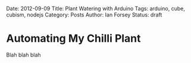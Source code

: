 Date: 2012-09-09
Title: Plant Watering with Arduino
Tags: arduino, cube, cubism, nodejs
Category: Posts
Author: Ian Forsey
Status: draft

<script type="text/javascript" src="http://theon.github.com/theme/posts/arduino-plant-watering/d3.v2.js"></script>
<script type="text/javascript" src="http://theon.github.com/theme/posts/arduino-plant-watering/cubism.v1.js"></script>
<style>
    @import url(http://theon.github.com/theme/posts/arduino-plant-watering/style.css);
</style>
<script type="text/javascript">
        var contexts = [];
        var moistureHeight = 300;
        var moistureExtent = 1023;
    
    
        function renderTimeSeries(expression, title, container, extent, step, colours) {
            var context = cubism.context()
                                .serverDelay(0)
                                .clientDelay(0)
                                .step(step) //3e5 5 minute
                                .size(800);
            
//            1e4 - 10-second
//            6e4 - 1-minute
//            3e5 - 5-minute
//            36e5 - 1-hour
//            864e5 - 1-day

            contexts.push(context);
            
            var horizon = context.horizon();
            horizon.height(moistureHeight);
            horizon.title(title);
            horizon.extent(extent);
            horizon.colors(colours);
            
            var cube = context.cube("http://54.247.99.12");
            var metric = cube.metric(expression);
            var metrics = [
                metric
            ];
            
            d3.select(container).selectAll(".axis")
                .data(["top", "bottom"])
              .enter().append("div")
                .attr("class", function(d) { return d + " axis"; })
                .each(function(d) { d3.select(this).call(context.axis().ticks(12).orient(d)); });
              
            d3.select(container).selectAll(".horizon")
                .data(metrics)
            .enter().insert("div", ".bottom")
                .attr("class", "horizon")
                .call(horizon);
              
            context.on("focus", function(i) {
              d3.selectAll(container + " .value").style("right", i == null ? null : context.size() - i + "px");
              
              var val = parseInt(metric.valueAt(parseInt(i)));
              if(!isNaN(val)) {
                d3.selectAll(container + " .value").text(val);
              }
            });
        }
        
        function addRules() {
            for(var i=0; i<contexts.length; i++) {
                d3.selectAll(".time-series").append("div")
                    .attr("class", "rule")
                    .call(contexts[i].rule());
            }
        }
        
        function drawWaterLine() {
            var canvas = document.getElementById("moisture-time-series").getElementsByTagName("canvas")[0];
            var ctx = canvas.getContext("2d");
            
            ctx.strokeStyle = "#CCCCCC";
            ctx.lineWidth = 1;
            
            var amount = (moistureExtent - 250) * (moistureHeight / moistureExtent);
            ctx.moveTo(0, amount);
            ctx.lineTo(800, amount);
            ctx.stroke();
        }
</script>

# Automating My Chilli Plant

Blah blah blah

<div id="moisture-time-series" class="time-series">
    <script type="text/javascript">
        renderTimeSeries("1023 - (sum(moisture(moisture)) / sum(moisture))", "Moisture Level", "#moisture-time-series", [0, moistureExtent], 3e5, ["#31a354", "#E9967A"]);
    </script>
</div>

<div id="time-series2" class="time-series">
    <script type="text/javascript">
        renderTimeSeries("1023 - max(moisture(moisture))", "Moisture Max", "#time-series2", [0, 1023], 3e5, ["#08519c", "#6baed6"]);
    </script>
</div>